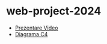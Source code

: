 # web-project-2024


<ul>
  <li><a href="https://youtu.be/gFJFVzeADkk">Prezentare Video</a></li>
  <li><a href="https://drive.google.com/file/d/16uUmcDYv09wm0LFj1hUbbv-cTHE9yhA1/view?usp=sharing">Diagrama C4</a>
</li>
</ul>

